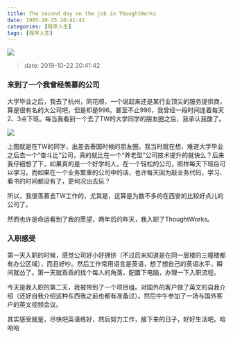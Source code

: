 ```yaml
---
title: The second day on the job in ThoughtWorks
date: 1995-10-25 20:41:42
categories: [程序人生]
tags: [程序人生]
---
```


![](fm.png)



<!--more-->

>   date: 2019-10-22 20:41:42

### 来到了一个我曾经羡慕的公司

大学毕业之后，我去了杭州，同花顺，一个说起来还是某行业顶尖的服务提供商，算是很有名的大公司吧，但是却是996。甚至不止996，我曾经一段时间连着每天2、3点下班。每当我看到一个去了TW的大学同学的朋友圈之后，我承认我酸了。

![](wx.jpg)

上图就是在TW的同学，出差去泰国时候的朋友圈。我当时就在想，难道大学毕业之后去一个“奋斗比”公司，真的就比在一个“养老型”公司技术提升的就快么？后来我仔细想了下，如果真的是一个好学的人，在一个轻松的公司，照样每天下班后可以学习，而如果在一个业务繁重的公司中的话，也许每天因为敲业务代码，学习、看书的时间都没有了，更何况出去玩？

所以，我很羡慕去TW工作的，尤其是，这算是为数不多的在西安的比较好点儿的公司了。

然而也许是命运看到了我的愿望，两年后的昨天，我入职了ThoughtWorks。

### 入职感受

第一天入职的时候，感觉公司好小好拥挤（不过后来知道是在同一层楼的三幢楼都有办公区域），而且好吵。然后工作常用语言是英语，想了想自己的英语水平，瞬间就怂了。第一天就乖乖的找个每人的角落，配置下电脑，办理一下入职流程。

今天是我入职的第二天，我被带到了一个项目组。对国外的客户做了英文的自我介绍（还好自我介绍这种东西我之前也都有准备过）。然后中午参加了一场与国外客户的英文视频会议。

其实感受就是，尽快吧英语练好，然后努力工作，接下来的日子，好好生活吧。哈哈哈